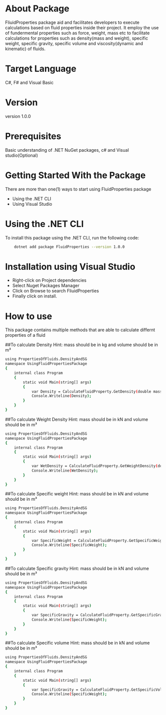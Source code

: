 # About Package
FliuidProperties package aid and facilitates developers to execute calculations based on fluid properties inside their project. It employ the use of  fundermental properties such as force, weight, mass etc to facilitate calculations for properties such as density(mass and weight), specific weight, specific gravity, specific volume and viscosity(dynamic and kinematic) of fluids.

# Target Language
C#, F# and Visual Basic

# Version
version 1.0.0

# Prerequisites
Basic understanding of .NET NuGet packages, c# and Visual studio(Optional)

# Getting Started With the Package
There are more than one(1) ways to start using FluidProperties package
* Using the .NET CLI
* Using Visual Studio

# Using the .NET CLI
To install this package using the .NET CLI, run the following code:
```sh
    dotnet add package FluidProperties --version 1.0.0 
 ```
# Installation using Visual Studio
* Right-click on Project dependencies
* Select Nuget Packages Manager
* Click on Browse to search FliuidProperties 
* Finally click on install.

# How to use 
This package contains multiple methods that are able to calculate differnt properties of a fluid

##To calculate Density 
Hint: mass should be in kg and volume should be in m³
```sh
using PropertiesOfFluids.DensityAndSG
namespace UsingFluidPropertiesPackage
{
    internal class Program
    {
        static void Main(string[] args)
        {
	        var Density = CalculateFluidProperty.GetDensity(double mass, double volume)
            Console.Writeline(Density);
        }
    }
}
```

##To calculate Weight Density 
Hint: mass should be in kN and volume should be in m³
```sh
using PropertiesOfFluids.DensityAndSG
namespace UsingFluidPropertiesPackage
{
    internal class Program
    {
        static void Main(string[] args)
        {
	        var WetDensity = CalculateFluidProperty.GetWeightDensity(double mass, double volume)
            Console.Writeline(WetDensity);
        }
    }
}
```

##To calculate Specific weight
Hint: mass should be in kN and volume should be in m³
```sh
using PropertiesOfFluids.DensityAndSG
namespace UsingFluidPropertiesPackage
{
    internal class Program
    {
        static void Main(string[] args)
        {
	        var SpecificWeight = CalculateFluidProperty.GetSpecificWeight(double mass, double volume)
            Console.Writeline(SpecificWeight);
        }
    }
}
```

##To calculate Specific gravity
Hint: mass should be in kN and volume should be in m³
```sh
using PropertiesOfFluids.DensityAndSG
namespace UsingFluidPropertiesPackage
{
    internal class Program
    {
        static void Main(string[] args)
        {
	        var SpecificGravity = CalculateFluidProperty.GetSpecificGravity(double mass, double volume)
            Console.Writeline(SpecificWeight);
        }
    }
}
```
##To calculate Specific volume
Hint: mass should be in kN and volume should be in m³
```sh
using PropertiesOfFluids.DensityAndSG
namespace UsingFluidPropertiesPackage
{
    internal class Program
    {
        static void Main(string[] args)
        {
	        var SpecificGravity = CalculateFluidProperty.GetSpecificVolume(double mass, double volume)
            Console.Writeline(SpecificWeight);
        }
    }
}
```
